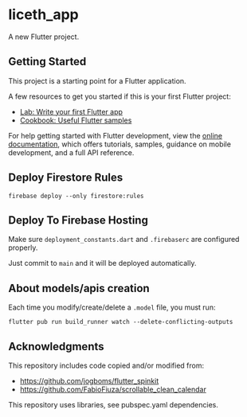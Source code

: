 # liceth_app

A new Flutter project.

## Getting Started

This project is a starting point for a Flutter application.

A few resources to get you started if this is your first Flutter project:

- [Lab: Write your first Flutter app](https://docs.flutter.dev/get-started/codelab)
- [Cookbook: Useful Flutter samples](https://docs.flutter.dev/cookbook)

For help getting started with Flutter development, view the
[online documentation](https://docs.flutter.dev/), which offers tutorials,
samples, guidance on mobile development, and a full API reference.


## Deploy Firestore Rules

```
firebase deploy --only firestore:rules
```

## Deploy To Firebase Hosting

Make sure `deployment_constants.dart` and `.firebaserc` are configured properly.

Just commit to `main` and it will be deployed automatically.

## About models/apis creation

Each time you modify/create/delete a `.model` file, you must run:
```
flutter pub run build_runner watch --delete-conflicting-outputs
```


## Acknowledgments

This repository includes code copied and/or modified from:
- https://github.com/jogboms/flutter_spinkit
- https://github.com/FabioFiuza/scrollable_clean_calendar

This repository uses libraries, see pubspec.yaml dependencies.